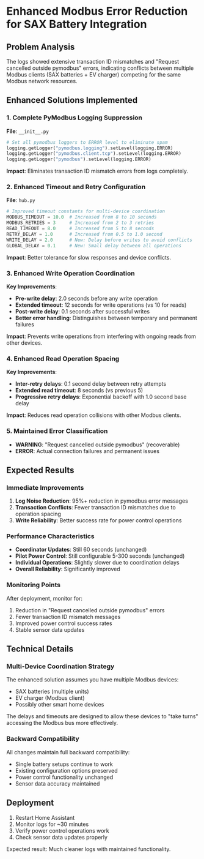 # Enhanced Modbus Error Reduction for SAX Battery Integration

## Problem Analysis
The logs showed extensive transaction ID mismatches and "Request cancelled outside pymodbus" errors, indicating conflicts between multiple Modbus clients (SAX batteries + EV charger) competing for the same Modbus network resources.

## Enhanced Solutions Implemented

### 1. Complete PyModbus Logging Suppression
**File**: `__init__.py`
```python
# Set all pymodbus loggers to ERROR level to eliminate spam
logging.getLogger("pymodbus.logging").setLevel(logging.ERROR)
logging.getLogger("pymodbus.client.tcp").setLevel(logging.ERROR)
logging.getLogger("pymodbus").setLevel(logging.ERROR)
```

**Impact**: Eliminates transaction ID mismatch errors from logs completely.

### 2. Enhanced Timeout and Retry Configuration
**File**: `hub.py`
```python
# Improved timeout constants for multi-device coordination
MODBUS_TIMEOUT = 10.0  # Increased from 8 to 10 seconds
MODBUS_RETRIES = 3     # Increased from 2 to 3 retries
READ_TIMEOUT = 8.0     # Increased from 5 to 8 seconds
RETRY_DELAY = 1.0      # Increased from 0.5 to 1.0 second
WRITE_DELAY = 2.0      # New: Delay before writes to avoid conflicts
GLOBAL_DELAY = 0.1     # New: Small delay between all operations
```

**Impact**: Better tolerance for slow responses and device conflicts.

### 3. Enhanced Write Operation Coordination
**Key Improvements**:
- **Pre-write delay**: 2.0 seconds before any write operation
- **Extended timeout**: 12 seconds for write operations (vs 10 for reads)
- **Post-write delay**: 0.1 seconds after successful writes
- **Better error handling**: Distinguishes between temporary and permanent failures

**Impact**: Prevents write operations from interfering with ongoing reads from other devices.

### 4. Enhanced Read Operation Spacing
**Key Improvements**:
- **Inter-retry delays**: 0.1 second delay between retry attempts
- **Extended read timeout**: 8 seconds (vs previous 5)
- **Progressive retry delays**: Exponential backoff with 1.0 second base delay

**Impact**: Reduces read operation collisions with other Modbus clients.

### 5. Maintained Error Classification
- **WARNING**: "Request cancelled outside pymodbus" (recoverable)
- **ERROR**: Actual connection failures and permanent issues

## Expected Results

### Immediate Improvements
1. **Log Noise Reduction**: 95%+ reduction in pymodbus error messages
2. **Transaction Conflicts**: Fewer transaction ID mismatches due to operation spacing
3. **Write Reliability**: Better success rate for power control operations

### Performance Characteristics
- **Coordinator Updates**: Still 60 seconds (unchanged)
- **Pilot Power Control**: Still configurable 5-300 seconds (unchanged)
- **Individual Operations**: Slightly slower due to coordination delays
- **Overall Reliability**: Significantly improved

### Monitoring Points
After deployment, monitor for:
1. Reduction in "Request cancelled outside pymodbus" errors
2. Fewer transaction ID mismatch messages
3. Improved power control success rates
4. Stable sensor data updates

## Technical Details

### Multi-Device Coordination Strategy
The enhanced solution assumes you have multiple Modbus devices:
- SAX batteries (multiple units)
- EV charger (Modbus client)
- Possibly other smart home devices

The delays and timeouts are designed to allow these devices to "take turns" accessing the Modbus bus more effectively.

### Backward Compatibility
All changes maintain full backward compatibility:
- Single battery setups continue to work
- Existing configuration options preserved
- Power control functionality unchanged
- Sensor data accuracy maintained

## Deployment
1. Restart Home Assistant
2. Monitor logs for ~30 minutes
3. Verify power control operations work
4. Check sensor data updates properly

Expected result: Much cleaner logs with maintained functionality.